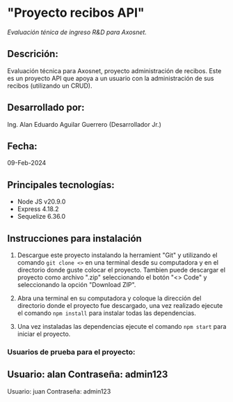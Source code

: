# "Proyecto recibos API"
*Evaluación ténica de ingreso R&D para Axosnet.*

## Descrición:
Evaluación técnica para Axosnet, proyecto administración de recibos.
Este es un proyecto API que apoya a un usuario con la administración de sus recibos (utilizando un CRUD).

## Desarrollado por:
Ing. Alan Eduardo Aguilar Guerrero (Desarrollador Jr.)

## Fecha:
09-Feb-2024

## Principales tecnologías:
* Node JS v20.9.0
* Express 4.18.2
* Sequelize 6.36.0

## Instrucciones para instalación
1. Descargue este proyecto instalando la herramient "Git" y utilizando el comando `git clone <>` en una terminal desde su computadora y en el directorio donde guste colocar el proyecto. Tambien puede descargar el proyecto como archivo ".zip" seleccionando el botón "<> Code" y seleccionando la opción "Download ZIP".

2. Abra una terminal en su computadora y coloque la dirección del directorio donde el proyecto fue descargado, una vez realizado ejecute el comando `npm install` para instalar todas las dependencias.

3. Una vez instaladas las dependencias ejecute el comando `npm start` para iniciar el proyecto.

### Usuarios de prueba para el proyecto:
Usuario: alan
Contraseña: admin123
---
Usuario: juan
Contraseña: admin123